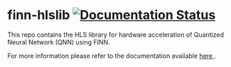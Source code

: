 # finn-hlslib [![Documentation Status](https://readthedocs.org/projects/finn-hlslib/badge/?version=latest)](https://finn-hlslib.readthedocs.io/en/latest/?badge=latest)


This repo contains the HLS library for hardware acceleration of Quantized Neural Network (QNN) using FINN. 

For more information please refer to the documentation available <a href="https://finn-hlslib.readthedocs.io" target="_blank"> here </a>. 

